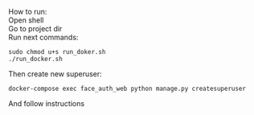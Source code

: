 How to run:  
Open shell   
Go to project dir  
Run next commands:  
```shell
sudo chmod u+s run_doker.sh
./run_docker.sh
```

Then create new superuser:
```shell
docker-compose exec face_auth_web python manage.py createsuperuser
```
And follow instructions
